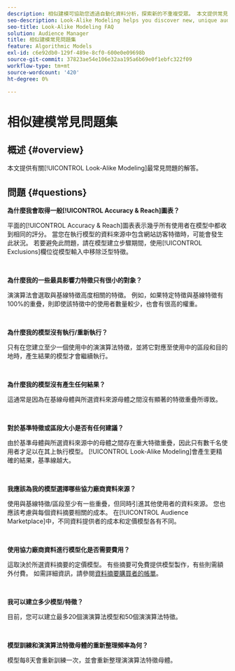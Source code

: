 ```yaml
---
description: 相似建模可協助您透過自動化資料分析，探索新的不重複受眾。 本文提供常見問題的解答。
seo-description: Look-Alike Modeling helps you discover new, unique audiences through automated data analysis. This article provides answers to the most frequently asked questions.
seo-title: Look-Alike Modeling FAQ
solution: Audience Manager
title: 相似建模常見問題集
feature: Algorithmic Models
exl-id: c6e92db0-129f-489e-8cf0-600e0e09698b
source-git-commit: 37823ae54e106e32aa195a6b69e0f1ebfc322f09
workflow-type: tm+mt
source-wordcount: '420'
ht-degree: 0%

---
```


# 相似建模常見問題集

## 概述 {#overview}

本文提供有關[!UICONTROL Look-Alike Modeling]最常見問題的解答。

## 問題 {#questions}

**為什麼我會取得一般[!UICONTROL Accuracy & Reach]圖表？**

平面的[!UICONTROL Accuracy & Reach]圖表表示幾乎所有使用者在模型中都收到相同的評分。 當您在執行模型的資料來源中包含網站訪客特徵時，可能會發生此狀況。 若要避免此問題，請在模型建立步驟期間，使用[!UICONTROL Exclusions]欄位從模型輸入中移除泛型特徵。

 

**為什麼我的一些最具影響力特徵只有很小的對象？**

演演算法會選取與基線特徵高度相關的特徵。 例如，如果特定特徵與基線特徵有100%的重疊，則即使該特徵中的使用者數量較少，也會有很高的權重。

 

**為什麼我的模型沒有執行/重新執行？**

只有在您建立至少一個使用中的演演算法特徵，並將它對應至使用中的區段和目的地時，產生結果的模型才會繼續執行。

 

**為什麼我的模型沒有產生任何結果？**

這通常是因為在基線母體與所選資料來源母體之間沒有顯著的特徵重疊所導致。

 

**對於基準特徵或區段大小是否有任何建議？**

由於基準母體與所選資料來源中的母體之間存在重大特徵重疊，因此只有數千名使用者才足以在其上執行模型。 [!UICONTROL Look-Alike Modeling]會產生更精確的結果，基準線越大。

 

**我應該為我的模型選擇哪些協力廠商資料來源？**

使用與基線特徵/區段至少有一些重疊，但同時引進其他使用者的資料來源。 您也應該考慮與每個資料摘要相關的成本。 在[!UICONTROL Audience Marketplace]中，不同資料提供者的成本和定價模型各有不同。

 

**使用協力廠商資料進行模型化是否需要費用？**

這取決於所選資料摘要的定價模型。 有些摘要可免費提供模型製作，有些則需額外付費。 如需詳細資訊，請參閱[資料摘要購買者的帳單](../features/audience-marketplace/marketplace-data-buyers/marketplace-buyer-billing.md)。

 

**我可以建立多少模型/特徵？**

目前，您可以建立最多20個演演算法模型和50個演演算法特徵。

 

**模型訓練和演演算法特徵母體的重新整理頻率為何？**

模型每8天會重新訓練一次，並會重新整理演演算法特徵母體。
